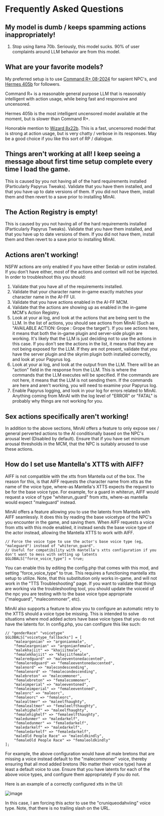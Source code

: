 # Frequently Asked Questions

## My model is dumb / keeps spamming actions inappropriately!
1) Stop using llama 70b. Seriously, this model sucks. 90% of user complaints around LLM behavior are from this model.

## What are your favorite models?
My preferred setup is to use [Command R+ 08-2024](https://openrouter.ai/cohere/command-r-plus-08-2024) for sapient NPC's, and [Hermes 405b](https://openrouter.ai/nousresearch/hermes-3-llama-3.1-405b) for followers.

Command R+ is a reasonable general purpose LLM that is reasonably intelligent with action usage, while being fast and responsive and uncensored.

Hermes 405b is the most intelligent uncensored model available at the moment, but is slower than Command R+.

Honorable mention to [Wizard 8x22b](https://openrouter.ai/microsoft/wizardlm-2-8x22b). This is a fast, uncensored model that is strong at action usage, but is very chatty / verbose in its responses. May be a good choice if you like this sort of RP / dialogue.


## Things aren't working at all! I keep seeing a message about first time setup complete every time I load the game.
This is caused by you not having all of the hard requirements installed (Particularly Papyrus Tweaks). Validate that you have them installed, and that you have up to date versions of them. If you did not have them, install them and then revert to a save prior to installing MinAI.

## The Action Registry is empty!
This is caused by you not having all of the hard requirements installed (Particularly Papyrus Tweaks). Validate that you have them installed, and that you have up to date versions of them. If you did not have them, install them and then revert to a save prior to installing MinAI.

## Actions aren't working!
NSFW actions are only enabled if you have either Sexlab or ostim installed. If you don't have either, most of the actions and context will not be injected. In order to troubleshoot this you should:
1) Validate that you have all of the requirements installed.
2) Validate that your character name in-game exactly matches your character name in the AI-FF UI.
3) Validate that you have actions enabled in the AI-FF MCM.
4) Validate that the actions are showing up as enabled in the in-game MCM's Action Registry.
5) Look at your ai log, and look at the actions that are being sent to the LLM. In the list of actions, you should see actions from MinAI (Such as "AVAILABLE ACTION: Grope : Grope the target"). If you see actions here, it means that both the in-game plugin and server-side plugin are working. It's likely that the LLM is just deciding not to use the actions in this case. If you don't see the actions in the list, it means that they are not being exposed for the LLM. If they are not present, validate that you have the server plugin and the skyrim plugin both installed correctly, and look at your Papyrus log.
6) Look at your ai log, and look at the output from the LLM. There will be an "action" field in the response from the LLM. This is where the commands that the LLM executes will be specified. If the commands are not here, it means that the LLM is not sending them. If the commands are here and aren't working, you will need to examine your Papyrus log.
7) Enable Papyrus logging, and look in your log for errors related to MinAI. Anything coming from MinAI with the log level of "ERROR" or "FATAL" is probably why things are not working for you.

## Sex actions specifically aren't working!
In addition to the above sections, MinAI offers a feature to only expose sex / general perverted actions to the AI conditionally based on the NPC's arousal level (Disabled by default). Ensure that if you have set minimum arousal thresholds in the MCM, that the NPC is suitably aroused to use these actions.

## How do I set use Mantella's XTTS with AIFF?
AIFF is not compatible with the xtts from Mantella out of the box. The reason for this, is that AIFF requests the character name from xtts as the name of the voice type, where-as Mantella's XTTS expects the request to be for the base voice type. For example, for a guard in whiterun, AIFF would request a voice of type "whiterun_guard" from xtts, where-as mantella would expect "maleguard" instead.

MinAI offers a feature allowing you to use the latents from Mantella with AIFF seamlessly. It does this by reading the base voicetype of the NPC's you encounter in the game, and saving them. When AIFF requests a voice from xtts with this mode enabled, it instead sends the base voice type of the actor instead, allowing the Mantella XTTS to work with AIFF.
```
// Force the voice type to use the actor's base voice type (eg, "maleguard") instead of "whiterun_guard".
// Useful for compatibility with mantella's xtts configuration if you don't want to mess with setting up latents
$GLOBALS["force_voice_type"] = true;
```

You can enable this by editing the config.php that comes with this mod, and setting "force_voice_type" to true. This requires a functioning mantella xtts setup to utilize. Note, that this substitution only works in-game, and will not work in the "TTS Troubleshooting" page. If you want to validate that things are working via the troubleshooting tool, you should update the voiceid of the npc you are testing with to the base voice type appropriate ("maleguard", "malecommoner", etc).

MinAI also supports a feature to allow you to configure an automatic retry to the XTTS should a voice type be missing. This is intended to solve situations where mod added actors have base voice types that you do not have the latents for. In config.php, you can configure this like such:
```
// "genderRace" "voicetype"
$GLOBALS["voicetype_fallbacks"] = [
    "maleargonian" => "argonianmale",
    "femaleargonian" => "argonianfemale",
    "malekhajiit" => "khajiitmale",
    "femalekhajiit" => "khajiitfemale",
    "maleredguard" => "maleeventonedaccented",
    "femaleredguard" => "femaleeventonedaccented",
    "malenord" => "malecondescending",
    "femalenord" => "femalecondescending",
    "malebreton" => "malecommoner",
    "femalebreton" => "femalecommoner",
    "maleimperial" => "maleeventoned",
    "femaleimperial" => "femaleeventoned",
    "maleorc" => "maleorc",
    "femaleorc" => "femaleorc",
    "malealtmer" => "maleelfhaughty",
    "femalealtmer" => "femaleelfthaughty",
    "malehighelf" => "maleelfhaughty",
    "femalehighelf" => "femaleelfthaughty",
    "maledunmer" => "maledarkelf",
    "femaledunmer" => "femaledarkelf",
    "maledarkelf" => "maledarkelf",
    "femaledarkelf" => "femaledarkelf",
    "maleOld People Race" => "maleoldkindly",
    "femaleOld People Race" => "femaleoldkindly"
];
```
For example, the above configuration would have all male bretons that are missing a voice instead default to the "malecommoner" voice, thereby ensuring that all mod added bretons (No matter their voice type) have at least a default voice to use. Ensure that you have latents for each of the above voice types, and configure them appropriately if you do not.

Here is an example of a correctly configured xtts in the UI:

![image](https://github.com/user-attachments/assets/db7a8a66-ddba-4a97-bdd0-6962a336d6db)

In this case, I am forcing this actor to use the "cruniqueodahviing" voice type. Note, that there is no trailing slash on the URL.
